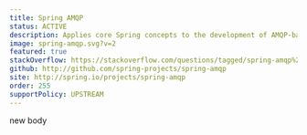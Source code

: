 ```yaml
---
title: Spring AMQP
status: ACTIVE
description: Applies core Spring concepts to the development of AMQP-based messaging solutions.
image: spring-amqp.svg?v=2
featured: true
stackOverflow: https://stackoverflow.com/questions/tagged/spring-amqp%20spring-rabbit%20spring-rabbitmq
github: http://github.com/spring-projects/spring-amqp
site: http://spring.io/projects/spring-amqp
order: 255
supportPolicy: UPSTREAM
---
```


new body